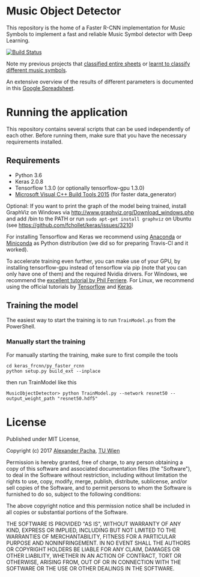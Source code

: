 # Music Object Detector

This repository is the home of a Faster R-CNN implementation for Music Symbols to implement a fast and reliable Music Symbol detector with Deep Learning.

[![Build Status](https://travis-ci.org/apacha/MusicObjectDetector.svg?branch=master)](https://travis-ci.org/apacha/MusicObjectDetector)

Note my previous projects that [classified entire sheets](https://github.com/apacha/MusicScoreClassifier) or [learnt to classify different music symbols](https://github.com/apacha/MusicSymbolClassifier).

An extensive overview of the results of different parameters is documented in this [Google Spreadsheet](https://docs.google.com/spreadsheets/d/1MT4CH9yJD_vM9nT8JgnfmzwAVIuRoQYEyv-5FHMjYVo/edit?usp=sharing).

# Running the application
This repository contains several scripts that can be used independently of each other. 
Before running them, make sure that you have the necessary requirements installed. 

## Requirements

- Python 3.6
- Keras 2.0.8
- Tensorflow 1.3.0 (or optionally tensorflow-gpu 1.3.0)
- [Microsoft Visual C++ Build Tools 2015](http://landinghub.visualstudio.com/visual-cpp-build-tools) (for faster data_generator)

Optional: If you want to print the graph of the model being trained, install GraphViz on Windows via http://www.graphviz.org/Download_windows.php and add /bin to the PATH or run `sudo apt-get install graphviz` on Ubuntu (see https://github.com/fchollet/keras/issues/3210)

For installing Tensorflow and Keras we recommend using [Anaconda](https://www.continuum.io/downloads) or 
[Miniconda](https://conda.io/miniconda.html) as Python distribution (we did so for preparing Travis-CI and it worked).

To accelerate training even further, you can make use of your GPU, by installing tensorflow-gpu instead of tensorflow
via pip (note that you can only have one of them) and the required Nvidia drivers. For Windows, we recommend the
[excellent tutorial by Phil Ferriere](https://github.com/philferriere/dlwin). For Linux, we recommend using the
 official tutorials by [Tensorflow](https://www.tensorflow.org/install/) and [Keras](https://keras.io/#installation).

## Training the model

The easiest way to start the training is to run `TrainModel.ps` from the PowerShell.

### Manually start the training
For manually starting the training, make sure to first compile the tools 

    cd keras_frcnn/py_faster_rcnn
    python setup.py build_ext --inplace
    
then run TrainModel like this

    MusicObjectDetector> python TrainModel.py --network resnet50 --output_weight_path "resnet50.hdf5"
    

# License

Published under MIT License,

Copyright (c) 2017 [Alexander Pacha](http://alexanderpacha.com), [TU Wien](https://www.ims.tuwien.ac.at/people/alexander-pacha)

Permission is hereby granted, free of charge, to any person obtaining a copy
of this software and associated documentation files (the "Software"), to deal
in the Software without restriction, including without limitation the rights
to use, copy, modify, merge, publish, distribute, sublicense, and/or sell
copies of the Software, and to permit persons to whom the Software is
furnished to do so, subject to the following conditions:

The above copyright notice and this permission notice shall be included in all
copies or substantial portions of the Software.

THE SOFTWARE IS PROVIDED "AS IS", WITHOUT WARRANTY OF ANY KIND, EXPRESS OR
IMPLIED, INCLUDING BUT NOT LIMITED TO THE WARRANTIES OF MERCHANTABILITY,
FITNESS FOR A PARTICULAR PURPOSE AND NONINFRINGEMENT. IN NO EVENT SHALL THE
AUTHORS OR COPYRIGHT HOLDERS BE LIABLE FOR ANY CLAIM, DAMAGES OR OTHER
LIABILITY, WHETHER IN AN ACTION OF CONTRACT, TORT OR OTHERWISE, ARISING FROM,
OUT OF OR IN CONNECTION WITH THE SOFTWARE OR THE USE OR OTHER DEALINGS IN THE
SOFTWARE.
